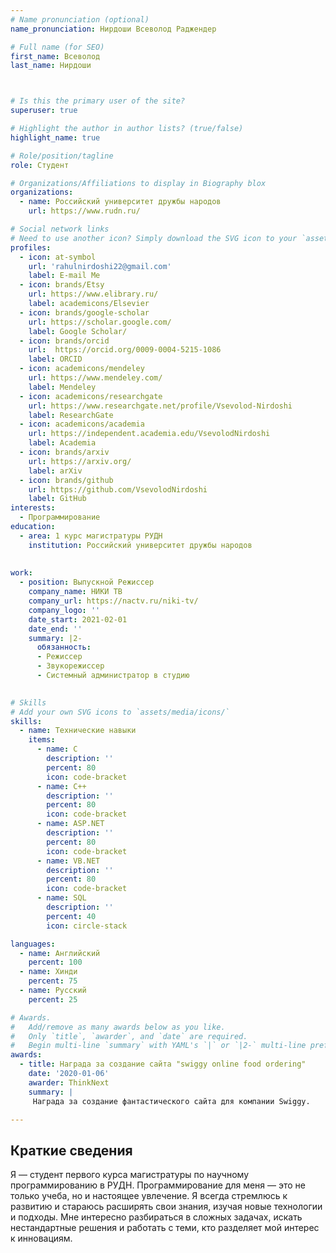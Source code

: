 ```yaml
---
# Name pronunciation (optional)
name_pronunciation: Нирдоши Всеволод Раджендер

# Full name (for SEO)
first_name: Всеволод
last_name: Нирдоши



# Is this the primary user of the site?
superuser: true

# Highlight the author in author lists? (true/false)
highlight_name: true

# Role/position/tagline
role: Студент

# Organizations/Affiliations to display in Biography blox
organizations:
  - name: Российский университет дружбы народов
    url: https://www.rudn.ru/

# Social network links
# Need to use another icon? Simply download the SVG icon to your `assets/media/icons/` folder.
profiles:
  - icon: at-symbol
    url: 'rahulnirdoshi22@gmail.com'
    label: E-mail Me
  - icon: brands/Etsy
    url: https://www.elibrary.ru/
    label: academicons/Elsevier
  - icon: brands/google-scholar
    url: https://scholar.google.com/
    label: Google Scholar/
  - icon: brands/orcid
    url:  https://orcid.org/0009-0004-5215-1086
    label: ORCID
  - icon: academicons/mendeley
    url: https://www.mendeley.com/
    label: Mendeley
  - icon: academicons/researchgate
    url: https://www.researchgate.net/profile/Vsevolod-Nirdoshi
    label: ResearchGate
  - icon: academicons/academia
    url: https://independent.academia.edu/VsevolodNirdoshi
    label: Academia
  - icon: brands/arxiv
    url: https://arxiv.org/
    label: arXiv
  - icon: brands/github
    url: https://github.com/VsevolodNirdoshi
    label: GitHub
interests:
  - Программирование
education:
  - area: 1 курс магистратуры РУДН
    institution: Российский университет дружбы народов
    
  
work:
  - position: Выпускной Режиссер
    company_name: НИКИ ТВ
    company_url: https://nactv.ru/niki-tv/
    company_logo: ''
    date_start: 2021-02-01
    date_end: ''
    summary: |2-
      обязанность:
      - Режиссер
      - Звукорежиссер
      - Системный администратор в студию
  

# Skills
# Add your own SVG icons to `assets/media/icons/`
skills:
  - name: Технические навыки
    items:
      - name: C
        description: ''
        percent: 80
        icon: code-bracket
      - name: C++
        description: ''
        percent: 80
        icon: code-bracket
      - name: ASP.NET
        description: ''
        percent: 80
        icon: code-bracket
      - name: VB.NET
        description: ''
        percent: 80
        icon: code-bracket
      - name: SQL
        description: ''
        percent: 40
        icon: circle-stack

languages:
  - name: Английский
    percent: 100
  - name: Хинди
    percent: 75
  - name: Русский
    percent: 25

# Awards.
#   Add/remove as many awards below as you like.
#   Only `title`, `awarder`, and `date` are required.
#   Begin multi-line `summary` with YAML's `|` or `|2-` multi-line prefix and indent 2 spaces below.
awards:
  - title: Награда за создание сайта "swiggy online food ordering"
    date: '2020-01-06'
    awarder: ThinkNext
    summary: |
     Награда за создание фантастического сайта для компании Swiggy.

---
```


## Краткие сведения

Я — студент первого курса магистратуры по научному программированию в РУДН. Программирование для меня — это не только учеба, но и настоящее увлечение. Я всегда стремлюсь к развитию и стараюсь расширять свои знания, изучая новые технологии и подходы. Мне интересно разбираться в сложных задачах, искать нестандартные решения и работать с теми, кто разделяет мой интерес к инновациям.
